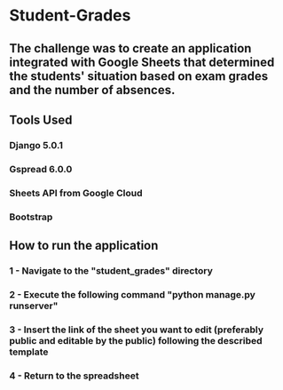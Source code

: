 # Student-Grades

## The challenge was to create an application integrated with Google Sheets that determined the students' situation based on exam grades and the number of absences.

## Tools Used
### Django 5.0.1
### Gspread 6.0.0
### Sheets API from Google Cloud
### Bootstrap

## How to run the application

### 1 - Navigate to the "student_grades" directory
### 2 - Execute the following command "python manage.py runserver"
### 3 - Insert the link of the sheet you want to edit (preferably public and editable by the public) following the described template
### 4 - Return to the spreadsheet
